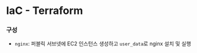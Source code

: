 IaC - Terraform
=================
### 구성
* `nginx`: 퍼블릭 서브넷에 EC2 인스턴스 생성하고 `user_data`로 nginx 설치 및 실행